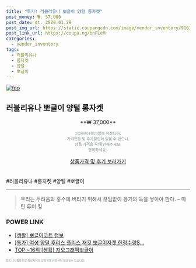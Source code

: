 ```yaml
--- 
title: "특가! 러블리유나 뽀글이 양털 롱자켓" 
post_money: ₩. 37,000 
post_date: dt. 2020.01.29 
post_img_url: https://static.coupangcdn.com/image/vendor_inventory/9161/53da1c8de7b33a4993b4219b1c54b38a7b05502e7f4737b8537a5fe9cf59.jpg 
post_link_url: https://coupa.ng/bnFLeM 
categories: 
  - vendor_inventory 
tags: 
  - 러블리유나 
  - 롱자켓 
  - 양털 
  - 뽀글이 
--- 
```

[![foo](https://static.coupangcdn.com/image/vendor_inventory/9161/53da1c8de7b33a4993b4219b1c54b38a7b05502e7f4737b8537a5fe9cf59.jpg)](https://coupa.ng/bnFLeM) 

## 러블리유나 뽀글이 양털 롱자켓 
<p style="text-align: center;">**₩ 37,000**</p> 
<p style="text-align: center;"><span style="color: #898c8f; font-family: Georgia,Times,serif; font-size: 0.75em;">2020년01월29일에 작성되어, <br>가격변동 및 추가할인이 있을 수 있으니,<br> 상품 가격을 꼭!확인해주세요.<br>행복하세요~</span> 
</p>	 
<div markdown="0" style="text-align: center;"><a href="https://coupa.ng/bnFLeM" class="btn btn--success">상품가격 및 후기 보러가기</a></div> 
<br><br> 
  #러블리유나 #롱자켓 #양털 #뽀글이 
<hr> 

> 우리는 두려움의 홍수에 버티기 위해서 끊임없이 용기의 둑을 쌓아야 한다. – 마틴 루터 킹 


### POWER LINK

* <a href="https://blog.naver.com/sakai111/221758544143" target="_blank"> [생활] 뽀글이코트 정보 </a>
* <a href="https://blog.naver.com/an0733/221786225577" target="_blank">[특가] 여성 양털 후리스 플리스 재킷 뽀글이자켓 한정수량S...</a>
* <a href="https://blog.naver.com/an0733/221785407774" target="_blank"> TOP ~16위 [생활] 지오그래픽뽀글이</a>

<span style="color: #898c8f; font-family: Georgia,Times,serif; font-size: 0.55em;">파트너스활동으로 작성자에게 일정액의 커미션이 제공될수 있습니다.</span> 
